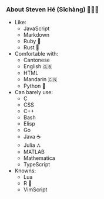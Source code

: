 ### About Steven Hé (Sīchàng) 🙇🏻‍♂️

- Like:
    - JavaScript
    - Markdown
    - Ruby 💎
    - Rust 🦀
- Comfortable with:
    - Cantonese
    - English 🇬🇧
    - HTML
    - Mandarin 🇨🇳
    - Python 🐍
- Can barely use:
    - C
    - CSS
    - C++
    - Bash
    - Elisp
    - Go
    - Java ☕️
    - Julia ஃ
    - MATLAB
    - Mathematica
    - TypeScript
- Knowns:
    - Lua
    - R 📐
    - VimScript

